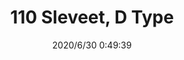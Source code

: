 ﻿---
layout: post 
title: 110 Sleveet, D Type
tags: FA 110 SEL
categories: wire-cable
overview: 110 Sleveet, D Type
part_number: DR110-25
thumb_img: static/202006/391-thumb-20200630085017.jpg
small_img: static/202006/391-20200630085017.jpg
date: 2020/6/30 0:49:39
---



